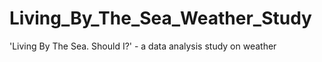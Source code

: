 # Living_By_The_Sea_Weather_Study
'Living By The Sea. Should I?' - a data analysis study on weather

